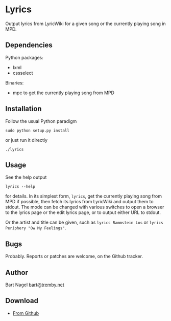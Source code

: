 Lyrics
======

Output lyrics from LyricWiki for a given song or the currently playing song in 
MPD.

Dependencies
------------

Python packages:

- lxml
- cssselect

Binaries:

- mpc to get the currently playing song from MPD

Installation
------------

Follow the usual Python paradigm

    sudo python setup.py install

or just run it directly

    ./lyrics

Usage
-----

See the help output

    lyrics --help

for details. In its simplest form, `lyrics`, get the currently playing song from 
MPD if possible, then fetch its lyrics from LyricWiki and output 
them to stdout. The mode can be changed with various switches to open a browser 
to the lyrics page or the edit lyrics page, or to output either URL to stdout.

Or the artist and title can be given, such as `lyrics Rammstein Los` or `lyrics 
Periphery "Ow My Feelings"`.

Bugs
----

Probably. Reports or patches are welcome, on the Github tracker.

Author
------

Bart Nagel <bart@tremby.net>

Download
--------

- [From Github](http://github.com/tremby/py-lyrics)
